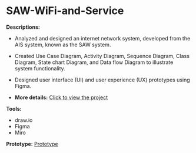 # SAW-WiFi-and-Service

**Descriptions:**

- Analyzed and designed an internet network system, developed from the AIS system, known as the SAW system. 
- Created Use Case Diagram, Activity Diagram, Sequence Diagram, Class Diagram, State chart Diagram, and Data flow Diagram to illustrate system functionality.
- Designed user interface (UI) and user experience (UX) prototypes using Figma.
  
- **More details:** [Click to view the project](SAW-WIFI-AND-SERVICE.pdf)

**Tools:** 
- draw.io
- Figma
- Miro

**Prototype:** [Prototype](https://www.figma.com/proto/pfNwZN8KuMhVvxrj4HOS8a/SAW?node-id=0-1&t=fuD0OzcxK1hruhr6-1)
